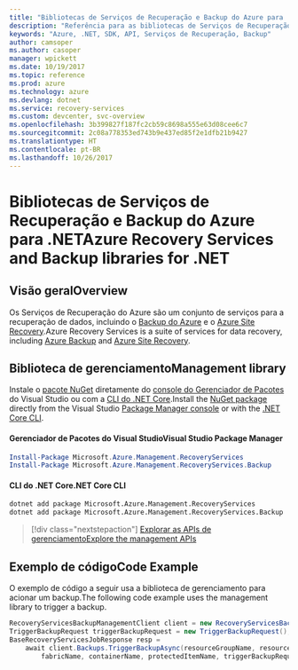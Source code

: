 ```yaml
---
title: "Bibliotecas de Serviços de Recuperação e Backup do Azure para .NET"
description: "Referência para as bibliotecas de Serviços de Recuperação e Backup do Azure para .NET"
keywords: "Azure, .NET, SDK, API, Serviços de Recuperação, Backup"
author: camsoper
ms.author: casoper
manager: wpickett
ms.date: 10/19/2017
ms.topic: reference
ms.prod: azure
ms.technology: azure
ms.devlang: dotnet
ms.service: recovery-services
ms.custom: devcenter, svc-overview
ms.openlocfilehash: 3b399827f187fc2cb59c8698a555e63d08cee6c7
ms.sourcegitcommit: 2c08a778353ed743b9e437ed85f2e1dfb21b9427
ms.translationtype: HT
ms.contentlocale: pt-BR
ms.lasthandoff: 10/26/2017
---
```

# <a name="azure-recovery-services-and-backup-libraries-for-net"></a><span data-ttu-id="702b5-104">Bibliotecas de Serviços de Recuperação e Backup do Azure para .NET</span><span class="sxs-lookup"><span data-stu-id="702b5-104">Azure Recovery Services and Backup libraries for .NET</span></span>

## <a name="overview"></a><span data-ttu-id="702b5-105">Visão geral</span><span class="sxs-lookup"><span data-stu-id="702b5-105">Overview</span></span>

<span data-ttu-id="702b5-106">Os Serviços de Recuperação do Azure são um conjunto de serviços para a recuperação de dados, incluindo o [Backup do Azure](/azure/backup/) e o [Azure Site Recovery](/azure/site-recovery/).</span><span class="sxs-lookup"><span data-stu-id="702b5-106">Azure Recovery Services is a suite of services for data recovery, including [Azure Backup](/azure/backup/) and [Azure Site Recovery](/azure/site-recovery/).</span></span>

## <a name="management-library"></a><span data-ttu-id="702b5-107">Biblioteca de gerenciamento</span><span class="sxs-lookup"><span data-stu-id="702b5-107">Management library</span></span>

<span data-ttu-id="702b5-108">Instale o [pacote NuGet](https://www.nuget.org/packages/Microsoft.Azure.Management.RecoveryServices) diretamente do [console do Gerenciador de Pacotes][PackageManager] do Visual Studio ou com a [CLI do .NET Core][DotNetCLI].</span><span class="sxs-lookup"><span data-stu-id="702b5-108">Install the [NuGet package](https://www.nuget.org/packages/Microsoft.Azure.Management.RecoveryServices) directly from the Visual Studio [Package Manager console][PackageManager] or with the [.NET Core CLI][DotNetCLI].</span></span>

#### <a name="visual-studio-package-manager"></a><span data-ttu-id="702b5-109">Gerenciador de Pacotes do Visual Studio</span><span class="sxs-lookup"><span data-stu-id="702b5-109">Visual Studio Package Manager</span></span>

```powershell
Install-Package Microsoft.Azure.Management.RecoveryServices
Install-Package Microsoft.Azure.Management.RecoveryServices.Backup
```

#### <a name="net-core-cli"></a><span data-ttu-id="702b5-110">CLI do .NET Core</span><span class="sxs-lookup"><span data-stu-id="702b5-110">.NET Core CLI</span></span>

```bash
dotnet add package Microsoft.Azure.Management.RecoveryServices
dotnet add package Microsoft.Azure.Management.RecoveryServices.Backup
```

> [!div class="nextstepaction"]
> [<span data-ttu-id="702b5-111">Explorar as APIs de gerenciamento</span><span class="sxs-lookup"><span data-stu-id="702b5-111">Explore the management APIs</span></span>](/dotnet/api/overview/azure/recoveryservices/management)


## <a name="code-example"></a><span data-ttu-id="702b5-112">Exemplo de código</span><span class="sxs-lookup"><span data-stu-id="702b5-112">Code Example</span></span>

<span data-ttu-id="702b5-113">O exemplo de código a seguir usa a biblioteca de gerenciamento para acionar um backup.</span><span class="sxs-lookup"><span data-stu-id="702b5-113">The following code example uses the management library to trigger a backup.</span></span>

```csharp
RecoveryServicesBackupManagementClient client = new RecoveryServicesBackupManagementClient(credentials);
TriggerBackupRequest triggerBackupRequest = new TriggerBackupRequest();
BaseRecoveryServicesJobResponse resp =
    await client.Backups.TriggerBackupAsync(resourceGroupName, resourceName, null,
        fabricName, containerName, protectedItemName, triggerBackupRequest);
```

[PackageManager]: https://docs.microsoft.com/nuget/tools/package-manager-console
[DotNetCLI]: https://docs.microsoft.com/dotnet/core/tools/dotnet-add-package

